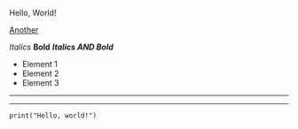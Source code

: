Hello, World!

[Another](another.md)

*Italics* **Bold** ***Italics AND Bold***

* Element 1
* Element 2
* Element 3

---
***

`print("Hello, world!")`

